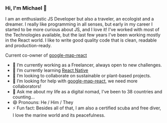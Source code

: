 ### Hi, I'm Michael 👋

I am an enthusiastic JS Developer but also a traveler, an ecologist and a dreamer. I really like programming in all senses, but early in my career I started to be more curious about JS, and I love it! I've worked with most of the Technologies available, but the last few years I've been working mostly in the React world. I like to write good quality code that is clean, readable and production-ready.

Current co-owner of [google-map-react](https://github.com/google-map-react/google-map-react)

- 🔭 I’m currently working as a Freelancer, always open to new challenges.
- 🌱 I’m currently learning [React Native](https://github.com/facebook/react-native)
- 👯 I’m looking to collaborate on sustainable or plant-based projects.
- 🤔 I’m looking for help with [google-map-react](https://github.com/google-map-react/google-map-react), we need more collaborators!
- 💬 Ask me about my life as a digital nomad, I've been to 38 countries and counting...
- 😄 Pronouns: He / Him / They
- ⚡ Fun fact: Besides all of that, I am also a certified scuba and free diver, I love the marine world and its peacefulness.
